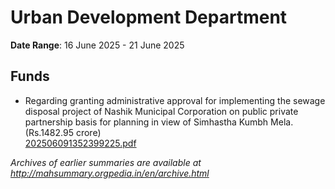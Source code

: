 # Urban Development Department

**Date Range**: 16 June 2025 - 21 June 2025


## Funds
- Regarding granting administrative approval for implementing the sewage disposal project of Nashik Municipal Corporation on public private partnership basis for planning in view of Simhastha Kumbh Mela. (Rs.1482.95 crore)\
  [202506091352399225.pdf](https://gr.maharashtra.gov.in/Site/Upload/Government%20Resolutions/English/202506091352399225.pdf)


*Archives of earlier summaries are available at http://mahsummary.orgpedia.in/en/archive.html*